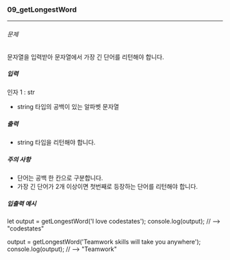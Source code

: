 ### 09_getLongestWord

***

###### 문제 

문자열을 입력받아 문자열에서 가장 긴 단어를 리턴해야 합니다.

##### 입력

인자 1 : str
- string 타입의 공백이 있는 알파벳 문자열

##### 출력

- string 타입을 리턴해야 합니다.

##### 주의 사항

- 단어는 공백 한 칸으로 구분합니다.
- 가장 긴 단어가 2개 이상이면 첫번째로 등장하는 단어를 리턴해야 합니다.


##### 입출력 예시

let output = getLongestWord('I love codestates');
console.log(output); // --> "codestates"

output = getLongestWord('Teamwork skills will take you anywhere');
console.log(output); // --> "Teamwork"